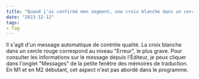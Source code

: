 ```yaml
---
title: "Quand j'ai confirmé mon segment, une croix blanche dans un cercle rouge est apparue dans la colonne centrale."
date: "2023-12-12"
tags:
- Tag
---
```


Il s'agit d'un message automatique de contrôle qualité. La croix blanche dans un cercle rouge correspond au niveau "Erreur", le plus grave. Pour consulter les informations sur le message depuis l'Éditeur, je peux cliquer dans l'onglet "Messages" de la petite fenêtre des mémoires de traduction. En M1 et en M2 débutant, cet aspect n'est pas abordé dans le programme.


